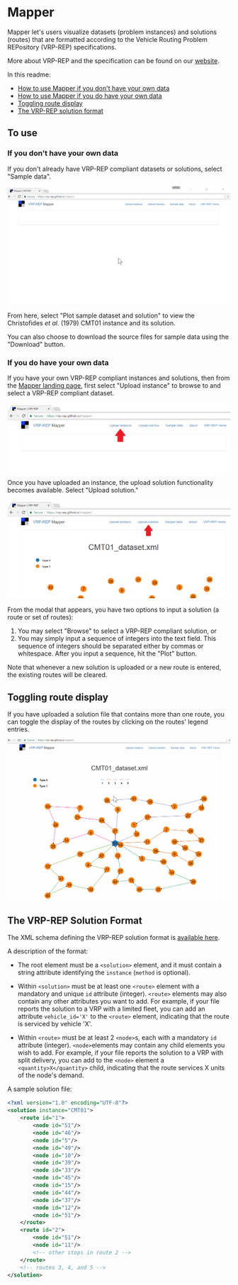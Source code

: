 # Mapper
Mapper let's users visualize datasets (problem instances) and solutions (routes) that are formatted according to the Vehicle Routing Problem REPository (VRP-REP) specifications.

More about VRP-REP and the specification can be found on our [website](http://vrp-rep.org/).

In this readme:
 - [How to use Mapper if you don't have your own data](#dont-have-data)
 - [How to use Mapper if you do have your own data](#do-have-data)
 - [Toggling route display](#route-display)
 - [The VRP-REP solution format](#sol-format)

## To use
<a name="dont-have-data"></a>
### If you don't have your own data
If you don't already have VRP-REP compliant datasets or solutions, select "Sample data".

![Sample data][sampleData]

[sampleData]: ./assets/images/sampleData.gif "Sample data"

From here, select "Plot sample dataset and solution" to view the Christofides *et al.* (1979) CMT01 instance and its solution.

You can also choose to download the source files for sample data using the "Download" button.

<a name="do-have-data"></a>
### If you do have your own data
If you have your own VRP-REP compliant instances and solutions, then from the [Mapper landing page](https://vrp-rep.github.io/mapper/), first select "Upload instance" to browse to and select a VRP-REP compliant dataset.

![Upload instance][uploadInstance]

[uploadInstance]: ./assets/images/uploadInstance.PNG "Upload instance"

Once you have uploaded an instance, the upload solution functionality becomes available.
Select "Upload solution."

![Upload solution][uploadSolution]

[uploadSolution]: ./assets/images/uploadSolution.PNG "Upload solution"

From the modal that appears, you have two options to input a solution (a route or set of routes):
 1. You may select "Browse" to select a VRP-REP compliant solution, or
 2. You may simply input a sequence of integers into the text field. This sequence of integers should be separated either by commas or whitespace. After you input a sequence, hit the "Plot" button.

Note that whenever a new solution is uploaded or a new route is entered, the existing routes will be cleared.

<a name="route-display"></a>
## Toggling route display
If you have uploaded a solution file that contains more than one route, you can toggle the display of the routes by clicking on the routes' legend entries.

![Toggle route display][routeToggle]

[routeToggle]: ./assets/images/routeToggle.gif "Toggle route display"

<a name="sol-format"></a>
## The VRP-REP Solution Format
The XML schema defining the VRP-REP solution format is [available here](http://vrp-rep.org/resources/download/6).

A description of the format:
 - The root element must be a `<solution>` element, and it must contain a string attribute identifying the `instance` (`method` is optional).

 - Within `<solution>` must be at least one `<route>` element with a mandatory and unique `id` attribute (integer). `<route>` elements may also contain any other attributes you want to add. For example, if your file reports the solution to a VRP with a limited fleet, you can add an attribute `vehicle_id='X'` to the `<route>` element, indicating that the route is serviced by vehicle 'X'.

 - Within `<route>` must be at least 2 `<node>`s, each with a mandatory `id` attribute (integer). `<node>`elements may contain any child elements you wish to add. For example, if your file reports the solution to a VRP with split delivery, you can add to the `<node>` element a `<quantity>X</quantity>` child, indicating that the route services X units of the node's demand.
 
A sample solution file:
```xml
<?xml version="1.0" encoding="UTF-8"?>
<solution instance="CMT01">
	<route id="1">
		<node id="51"/>
		<node id="46"/>
		<node id="5"/>
		<node id="49"/>
		<node id="10"/>
		<node id="39"/>
		<node id="33"/>
		<node id="45"/>
		<node id="15"/>
		<node id="44"/>
		<node id="37"/>
		<node id="12"/>
		<node id="51"/>
	</route>
	<route id="2">
		<node id="51"/>
		<node id="11"/>
        <!-- other stops in route 2 -->
    </route>
    <!-- routes 3, 4, and 5 -->
</solution>
```
